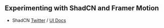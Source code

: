 ## Experimenting with ShadCN and Framer Motion

- ShadCN [Twitter](https://twitter.com/shadcn) / [UI Docs](https://ui.shadcn.com/docs)